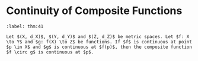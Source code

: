 # Continuity of Composite Functions

````{prf:theorem}
:label: thm:41

Let $(X, d_X)$, $(Y, d_Y)$ and $(Z, d_Z)$ be metric spaces. Let $f: X \to Y$ and $g: f(X) \to Z$ be functions. If $f$ is continuous at point $p \in X$ and $g$ is continuous at $f(p)$, then the composite function $f \circ g$ is continuous at $p$.

````
